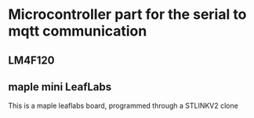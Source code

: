 # Microcontroller part for the serial to mqtt communication
## LM4F120
## maple mini LeafLabs
This is a maple leaflabs board, programmed through a STLINKV2 clone

